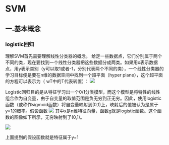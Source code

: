 # SVM

## 一.基本概念
### logistic回归
理解SVM首先需要理解线性分类器的概念。 给定一些数据点，它们分别属于两个不同的类，现在要找到一个线性分类器把这些数据分成两类。如果用x表示数据点，用y表示类别（y可以取1或者-1，分别代表两个不同的类），一个线性分类器的学习目标便是要在n维的数据空间中找到一个超平面（hyper plane），这个超平面的方程可以表示为（ wT中的T代表转置）：
![](https://img-blog.csdn.net/20131107201104906)

 Logistic回归目的是从特征学习出一个0/1分类模型，而这个模型是将特性的线性组合作为自变量，由于自变量的取值范围是负无穷到正无穷。因此，使用logistic函数（或称作sigmoid函数）将自变量映射到(0,1)上，映射后的值被认为是属于y=1的概率。假设函数
![](http://img.my.csdn.net/uploads/201304/05/1365174192_8325.png)
其中x是n维特征向量，函数g就是logistic函数。这个函数的图像如下所示，无穷映射到了(0,1)。

![](http://img.my.csdn.net/uploads/201304/05/1365174236_6175.png)

上面提到的假设函数就是特征属于y=1

 



